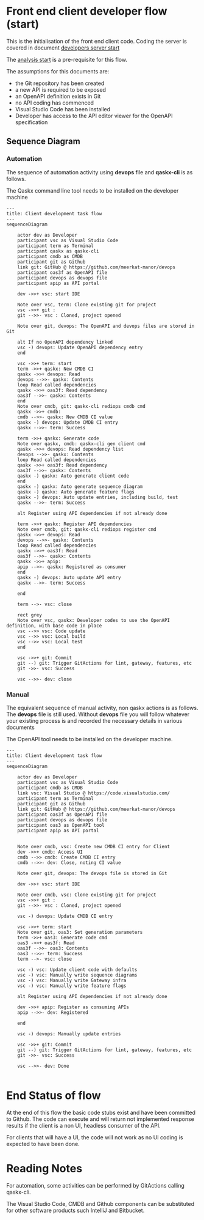 # Front end client developer flow (start)

This is the initialisation of the front end 
client code.  Coding the server is covered in document
[developers server start](developers_server_start.md)

The [analysis start](analysis_start.md) is a pre-requisite for
this flow.

The assumptions for this documents are:

* the Git repository has been created
* a new API is required to be exposed
* an OpenAPI definition exists in Git
* no API coding has commenced
* Visual Studio Code has been installed
* Developer has access to the API editor viewer for the OpenAPI specification

## Sequence Diagram

### Automation

The sequence of automation activity using **devops** file and **qaskx-cli** is 
as follows.

The Qaskx command line tool needs to be installed on the developer machine

```mermaid
---
title: Client development task flow
---
sequenceDiagram

    actor dev as Developer
    participant vsc as Visual Studio Code
    participant term as Terminal
    participant qaskx as qaskx-cli
    participant cmdb as CMDB
    participant git as Github
    link git: GitHub @ https://github.com/meerkat-manor/devops
    participant oas3f as OpenAPI file
    participant devops as devops file
    participant apip as API portal

    dev ->>+ vsc: start IDE

    Note over vsc, term: Clone existing git for project
    vsc ->>+ git : 
    git -->>- vsc : Cloned, project opened

    Note over git, devops: The OpenAPI and devops files are stored in Git

    alt If no OpenAPI dependency linked
    vsc -) devops: Update OpenAPI dependency entry
    end

    vsc ->>+ term: start
    term ->>+ qaskx: New CMDB CI
    qaskx ->>+ devops: Read 
    devops -->>- qaskx: Contents
    loop Read called dependencies
    qaskx ->>+ oas3f: Read dependency
    oas3f -->>- qaskx: Contents
    end
    Note over cmdb, git: qaskx-cli rediops cmdb cmd
    qaskx ->>+ cmdb: 
    cmdb -->>- qaskx: New CMDB CI value
    qaskx -) devops: Update CMDB CI entry
    qaskx -->>- term: Success

    term ->>+ qaskx: Generate code
    Note over qaskx, cmdb: qaskx-cli gen client cmd
    qaskx ->>+ devops: Read dependency list
    devops -->>- qaskx: Contents
    loop Read called dependencies
    qaskx ->>+ oas3f: Read dependency
    oas3f -->>- qaskx: Contents
    qaskx -) qaskx: Auto generate client code
    end
    qaskx -) qaskx: Auto generate sequence diagram
    qaskx -) qaskx: Auto generate feature flags
    qaskx -) devops: Auto update entries, including build, test
    qaskx -->>- term: Success

    alt Register using API dependencies if not already done

    term ->>+ qaskx: Register API dependencies
    Note over cmdb, git: qaskx-cli rediops register cmd
    qaskx ->>+ devops: Read 
    devops -->>- qaskx: Contents
    loop Read called dependencies
    qaskx ->>+ oas3f: Read 
    oas3f -->>- qaskx: Contents
    qaskx ->>+ apip: 
    apip -->>- qaskx: Registered as consumer
    end
    qaskx -) devops: Auto update API entry
    qaskx -->>- term: Success

    end

    term -->- vsc: close

    rect grey
    Note over vsc, qaskx: Developer codes to use the OpenAPI definition, with base code in place
    vsc -->> vsc: Code update
    vsc -->> vsc: Local build
    vsc -->> vsc: Local test
    end 
    
    vsc ->>+ git: Commit
    git --) git: Trigger GitActions for lint, gateway, features, etc 
    git ->>- vsc: Success

    vsc -->>- dev: close

```

### Manual

The equivalent sequence of manual activity, non qaskx actions is as follows.
The **devops** file is still used.  Without **devops** file you will 
follow whatever your existing process is and recorded the necessary 
details in various documents

The OpenAPI tool needs to be installed on the developer machine.

```mermaid
---
title: Client development task flow
---
sequenceDiagram

    actor dev as Developer
    participant vsc as Visual Studio Code
    participant cmdb as CMDB
    link vsc: Visual Studio @ https://code.visualstudio.com/
    participant term as Terminal
    participant git as Github
    link git: GitHub @ https://github.com/meerkat-manor/devops
    participant oas3f as OpenAPI file
    participant devops as devops file
    participant oas3 as OpenAPI tool
    participant apip as API portal


    Note over cmdb, vsc: Create new CMDB CI entry for Client  
    dev ->>+ cmdb: Access UI
    cmdb -->> cmdb: Create CMDB CI entry
    cmdb -->>- dev: Close, noting CI value

    Note over git, devops: The devops file is stored in Git

    dev ->>+ vsc: start IDE

    Note over cmdb, vsc: Clone existing git for project
    vsc ->>+ git : 
    git -->>- vsc : Cloned, project opened

    vsc -) devops: Update CMDB CI entry

    vsc ->>+ term: start
    Note over git, oas3: Set generation parameters
    term ->>+ oas3: Generate code cmd
    oas3 ->>+ oas3f: Read 
    oas3f -->>- oas3: Contents
    oas3 -->>- term: Success
    term -->- vsc: close

    vsc -) vsc: Update client code with defaults
    vsc -) vsc: Manually write sequence diagrams
    vsc -) vsc: Manually write Gateway infra
    vsc -) vsc: Manually write feature flags

    alt Register using API dependencies if not already done

    dev ->>+ apip: Register as consuming APIs
    apip -->>- dev: Registered

    end

    vsc -) devops: Manually update entries

    vsc ->>+ git: Commit
    git --) git: Trigger GitActions for lint, gateway, features, etc 
    git ->>- vsc: Success

    vsc -->>- dev: Done


```

# End Status of flow

At the end of this flow the basic code stubs exist and have been committed
to Github.  The code can execute and will return not implemented
response results if the client is a non UI, headless consumer of the API.

For clients that will have a UI, the code will not work as no UI coding is
expected to have been done.


# Reading Notes

For automation, some activities can be performed by GitActions calling
qaskx-cli.

The Visual Studio Code, CMDB and Github components can be substituted for 
other software products such IntelliJ and Bitbucket.

